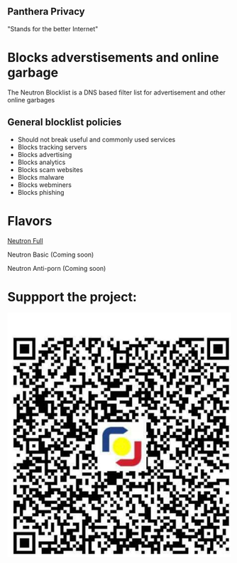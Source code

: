 ## Panthera Privacy 
"Stands for the better Internet"

# Blocks adverstisements and online garbage
The Neutron Blocklist is a DNS based filter list for advertisement and other online garbages

## General blocklist policies
 - Should not break useful and commonly used services
 - Blocks tracking servers
 - Blocks advertising 
 - Blocks analytics
 - Blocks scam websites
 - Blocks malware
 - Blocks webminers
 - Blocks phishing 
 
# Flavors
[Neutron Full](https://raw.githubusercontent.com/pantheraprivacy2/Block-list/main/NeutronFull)

Neutron Basic (Coming soon)

Neutron Anti-porn (Coming soon)

# Suppport the project:
 <img src="https://github.com/pantheraprivacy2/panthera.github.io/blob/main/322738769_912116226636714_8248654596536578162_n.jpg" alt="## GCash">

